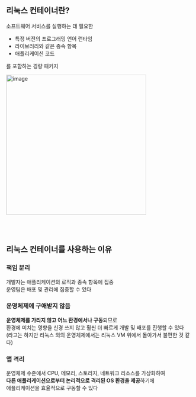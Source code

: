 ## 리눅스 컨테이너란?
소프트웨어 서비스를 실행하는 데 필요한 
- 특정 버전의 프로그래밍 언어 런타임 
- 라이브러리와 같은 종속 항목 
- 애플리케이션 코드

를 포함하는 경량 패키지

<img width="378" alt="image" src="https://github.com/dik654/Kubernetes_study/assets/33992354/4484e5b2-4d16-476b-bfe5-20f0a351f3d7">

<br/><br/>

## 리눅스 컨테이너를 사용하는 이유
### 책임 분리
개발자는 애플리케이션의 로직과 종속 항목에 집중<br/>
운영팀은 배포 및 관리에 집중할 수 있다

### 운영체제에 구애받지 않음
**운영체제를 가리지 않고 어느 환경에서나 구동**되므로<br/>
환경에 미치는 영향을 신경 쓰지 않고 훨씬 더 빠르게 개발 및 배포를 진행할 수 있다<br/>
(라고는 하지만 리눅스 외의 운영체제에서는 리눅스 VM 위에서 돌아가서 불편한 것 같다)

### 앱 격리
운영체제 수준에서 CPU, 메모리, 스토리지, 네트워크 리소스를 가상화하여<br/>
**다른 애플리케이션으로부터 논리적으로 격리된 OS 환경을 제공**하기에<br/>
애플리케이션을 효율적으로 구동할 수 있다
